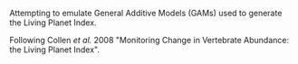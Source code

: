 Attempting to emulate General Additive Models (GAMs) used to generate the Living Planet Index.

Following Collen _et al._ 2008 "Monitoring Change in Vertebrate Abundance: the Living Planet Index".


